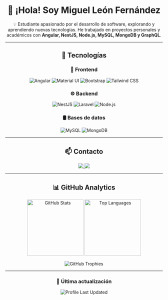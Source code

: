 <div align="center">

# 👋 ¡Hola! Soy Miguel León Fernández

💡 Estudiante apasionado por el desarrollo de software, explorando y aprendiendo nuevas tecnologías. He trabajado en proyectos personales y académicos con **Angular, NestJS, Node.js, MySQL, MongoDB y GraphQL**.  

---

## 🚀 Tecnologías 

### 📌 **Frontend**  
![Angular](https://img.shields.io/badge/Angular-DD0031?style=for-the-badge&logo=angular&logoColor=white)
![Material UI](https://img.shields.io/badge/Material--UI-0081CB?style=for-the-badge&logo=mui&logoColor=white)
![Bootstrap](https://img.shields.io/badge/Bootstrap-7952B3?style=for-the-badge&logo=bootstrap&logoColor=white)
![Tailwind CSS](https://img.shields.io/badge/Tailwind%20CSS-38B2AC?style=for-the-badge&logo=tailwind-css&logoColor=white)

### ⚙️ **Backend**  
![NestJS](https://img.shields.io/badge/NestJS-E0234E?style=for-the-badge&logo=nestjs&logoColor=white)
![Laravel](https://img.shields.io/badge/Laravel-FF2D20?style=for-the-badge&logo=laravel&logoColor=white)
![Node.js](https://img.shields.io/badge/Node.js-43853D?style=for-the-badge&logo=node.js&logoColor=white)

### 🛢 **Bases de datos**  
![MySQL](https://img.shields.io/badge/MySQL-4479A1?style=for-the-badge&logo=mysql&logoColor=white)
![MongoDB](https://img.shields.io/badge/MongoDB-4EA94B?style=for-the-badge&logo=mongodb&logoColor=white)

---

## 📫 Contacto  
<div align="center">
  <a href="mailto:miguellefer@gmail.com">
    <img src="https://img.shields.io/badge/Email-D14836?style=for-the-badge&logo=gmail&logoColor=white" />
  </a>
  <a href="https://www.linkedin.com/in/miguel-le%C3%B3n-fern%C3%A1ndez-270123270/">
    <img src="https://img.shields.io/badge/LinkedIn-0077B5?style=for-the-badge&logo=linkedin&logoColor=white" />
  </a>
</div>

---

## 📊 GitHub Analytics  

<div align="center">
  <img src="https://github-readme-stats.vercel.app/api?username=Migueleonfer27&show_icons=true&theme=radical" alt="GitHub Stats" height="180px"/>
  <img src="https://github-readme-stats.vercel.app/api/top-langs/?username=Migueleonfer27&layout=compact&theme=radical" alt="Top Languages" height="180px"/>
</div>

![GitHub Trophies](https://github-profile-trophy.vercel.app/?username=Migueleonfer27&theme=radical)

---

### 🚀 Última actualización  
![Profile Last Updated](https://img.shields.io/github/last-commit/Migueleonfer27/Migueleonfer27?label=Last%20updated&style=flat)  

</div>
